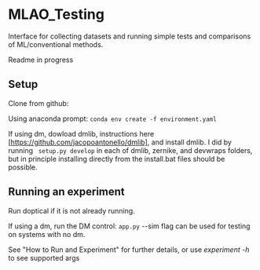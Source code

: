 # MLAO_Testing

Interface for collecting datasets and running simple tests and comparisons of ML/conventional methods.

Readme in progress

## Setup

Clone from github:

Using anaconda prompt:
```conda env create -f environment.yaml```

If using dm, dowload dmlib, instructions here [https://github.com/jacopoantonello/dmlib], and install dmlib. I did by running
``` setup.py develop```
in each of dmlib, zernike, and devwraps folders, but in principle installing directly from the install.bat files should be possible.

## Running an experiment

Run doptical if it is not already running.

If using a dm, run the DM control:
```app.py```
--sim flag can be used for testing on systems with no dm.

See "How to Run and Experiment" for further details, or use _experiment -h_ to see supported args
